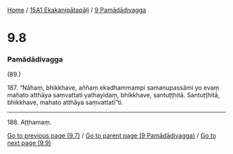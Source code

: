
[Home](/) / [15A1 Ekakanipātapāḷi](/tipitaka/15A1.md) / [9 Pamādādivagga](/tipitaka/15A1/9.md)

# 9.8

### Pamādādivagga

(89.)

187\. “Nāhaṃ, bhikkhave, aññaṃ ekadhammampi samanupassāmi yo evaṃ mahato atthāya saṃvattati yathayidaṃ, bhikkhave, santuṭṭhitā. Santuṭṭhitā, bhikkhave, mahato atthāya saṃvattatī”ti.

---

188\. Aṭṭhamaṃ.



[Go to previous page (9.7)](/tipitaka/15A1/9/9.7.md) / [Go to parent page (9 Pamādādivagga)](/tipitaka/15A1/9.md) / [Go to next page (9.9)](/tipitaka/15A1/9/9.9.md)


